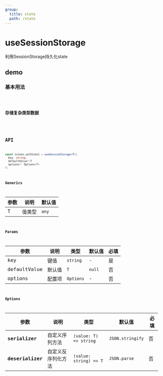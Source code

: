 ```yaml
---
group:
  title: state
  path: /state
---
```


# useSessionStorage

利用SessionStorage持久化state

## demo

### 基本用法

<code src="./Demo/useSessionStorage/index.tsx"/>

### 存储复杂类型数据

<code src="./Demo/useSessionStorage/Demo2.tsx"/>

## API

```typescript
const [state,setState] = useSessionStorage<T>(
  key: string,
  defaultValue?:T
  options?: Options<T>
);
```

### Generics

| **参数** | **说明** | **默认值** |
| -------- | -------- | ---------- |
| T        | 值类型   | `any`      |

### Params

| **参数**    | **说明**                     | **类型**              | **默认值** | 必填 |
| ----------- | ---------------------------- | --------------------- | ---------- | ---- |
| key      | 键值 | `string` | - | 是       |
| defaultValue | 默认值   | `T`      | `null`     | 否   |
| options | 配置项 | `Options` | - | 否 |

### Options

| **参数**         | **说明**           | **类型**               | **默认值**       | 必填 |
| ---------------- | ------------------ | ---------------------- | ---------------- | ---- |
| **serializer**   | 自定义序列方法     | `(value: T) => string` | `JSON.stringify` | 否   |
| **deserializer** | 自定义反序列化方法 | `(value: string) => T` | `JSON.parse`     | 否   |